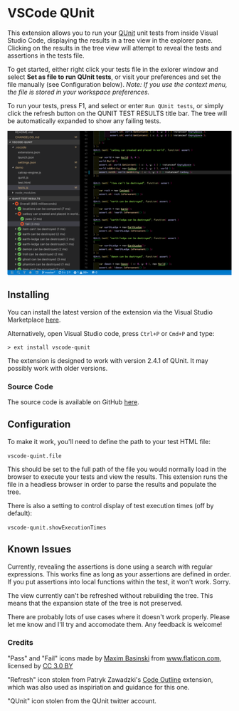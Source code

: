 # VSCode QUnit

This extension allows you to run your <a href="http://qunitjs.com/">QUnit</a> unit tests from inside Visual Studio Code, displaying the results in a tree view in the explorer pane. Clicking on the results in the tree view will attempt to reveal the tests and assertions in the tests file.

To get started, either right click your tests file in the exlorer window and select **Set as file to run QUnit tests**, or visit your preferences and set the file manually (see Configuration below). *Note: If you use the context menu, the file is stored in your workspace preferences.*

To run your tests, press F1, and select or enter `Run QUnit tests`, or simply click the refresh button on the QUNIT TEST RESULTS title bar. The tree will be automatically expanded to show any failing tests.

<img src="https://raw.githubusercontent.com/Gruntfuggly/vscode-qunit/master/resources/screenshot.png">

## Installing

You can install the latest version of the extension via the Visual Studio Marketplace [here](https://marketplace.visualstudio.com/items?itemName=Gruntfuggly.vscode-qunit).

Alternatively, open Visual Studio code, press `Ctrl+P` or `Cmd+P` and type:

    > ext install vscode-qunit

The extension is designed to work with version 2.4.1 of QUnit. It may possibly work with older versions.

### Source Code

The source code is available on GitHub [here](https://github.com/Gruntfuggly/vscode-qunit).

## Configuration

To make it work, you'll need to define the path to your test HTML file:

`vscode-quint.file`

This should be set to the full path of the file you would normally load in the browser to execute your tests and view the results. This extension runs the file in a headless browser in order to parse the results and populate the tree.

There is also a setting to control display of test execution times (off by default):

`vscode-qunit.showExecutionTimes`

## Known Issues

Currently, revealing the assertions is done using a search with regular expressions. This works fine as long as your assertions are defined in order. If you put assertions into local functions within the test, it won't work. Sorry.

The view currently can't be refreshed without rebuilding the tree. This means that the expansion state of the tree is not preserved.

There are probably lots of use cases where it doesn't work properly. Please let me know and I'll try and accomodate them. Any feedback is welcome!

### Credits

"Pass" and "Fail" icons made by <a href="https://www.flaticon.com/authors/maxim-basinski" title="Maxim Basinski">Maxim Basinski</a> from <a href="https://www.flaticon.com/" title="Flaticon">www.flaticon.com</a>, licensed by <a href="http://creativecommons.org/licenses/by/3.0/" title="Creative Commons BY 3.0" target="_blank">CC 3.0 BY</a>

"Refresh" icon stolen from Patryk Zawadzki's <a href="https://marketplace.visualstudio.com/items?itemName=patrys.vscode-code-outline">Code Outline</a> extension, which was also used as inspiriation and guidance for this one.

"QUnit" icon stolen from the QUnit twitter account.
